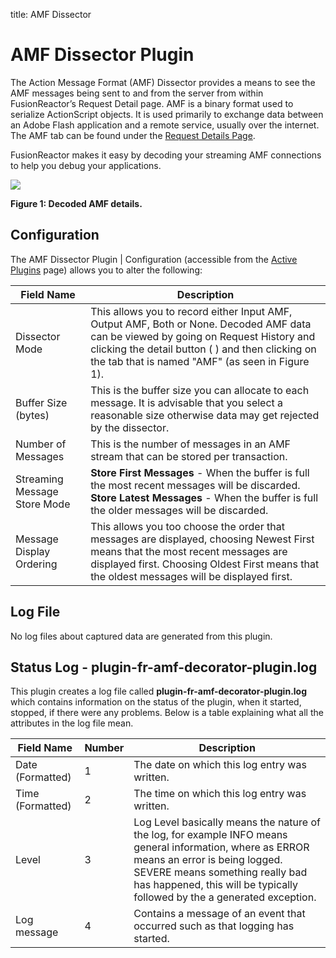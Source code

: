 title: AMF Dissector
# AMF Dissector Plugin

The Action Message Format (AMF) Dissector provides a means to see the
AMF messages being sent to and from the server from within
FusionReactor’s Request Detail page. AMF is a binary format used to
serialize ActionScript objects. It is used primarily to exchange data
between an Adobe Flash application and a remote service, usually over
the internet. The AMF tab can be found under the [Request Details
Page](../Requests/Request-Details.md).

FusionReactor makes it easy by decoding your streaming AMF connections
to help you debug your applications.

![](/frdocs/attachments/245547840/245547850.png)

**Figure 1: Decoded AMF details.**

## Configuration


The AMF Dissector Plugin | Configuration (accessible from the [Active
Plugins](Overview.md#active-plugins) page) allows you to alter the
following:

|Field Name|Description|
|--- |--- |
|Dissector Mode|This allows you to record either Input AMF, Output AMF, Both or None. Decoded AMF data can be viewed by going on Request History and clicking the detail button (  ) and then clicking on the tab that is named "AMF" (as seen in Figure 1).|
|Buffer Size (bytes)|This is the buffer size you can allocate to each message. It is advisable that you select a reasonable size otherwise data may get rejected by the dissector.|
|Number of Messages|This is the number of messages in an AMF stream that can be stored per transaction.|
|Streaming Message Store Mode|**Store First Messages** - When the buffer is full the most recent messages will be discarded.<br>**Store Latest Messages** - When the buffer is full the older messages will be discarded.|
|Message Display Ordering|This allows you too choose the order that messages are displayed, choosing Newest First means that the most recent messages are displayed first. Choosing Oldest First means that the oldest messages will be displayed first.|


## Log File

No log files about captured data are generated from this plugin.

## Status Log - plugin-fr-amf-decorator-plugin.log

This plugin creates a log file called
**plugin-fr-amf-decorator-plugin.log** which contains information on the
status of the plugin, when it started, stopped, if there were any
problems. Below is a table explaining what all the attributes in the log
file mean.

|Field Name|Number|Description|
|--- |--- |--- |
|Date (Formatted)|1|The date on which this log entry was written.|
|Time (Formatted)|2|The time on which this log entry was written.|
|Level|3|Log Level basically means the nature of the log, for example INFO means general information, where as ERROR means an error is being logged. SEVERE means something really bad has happened, this will be typically followed by the a generated exception.|
|Log message|4|Contains a message of an event that occurred such as that logging has started.|
